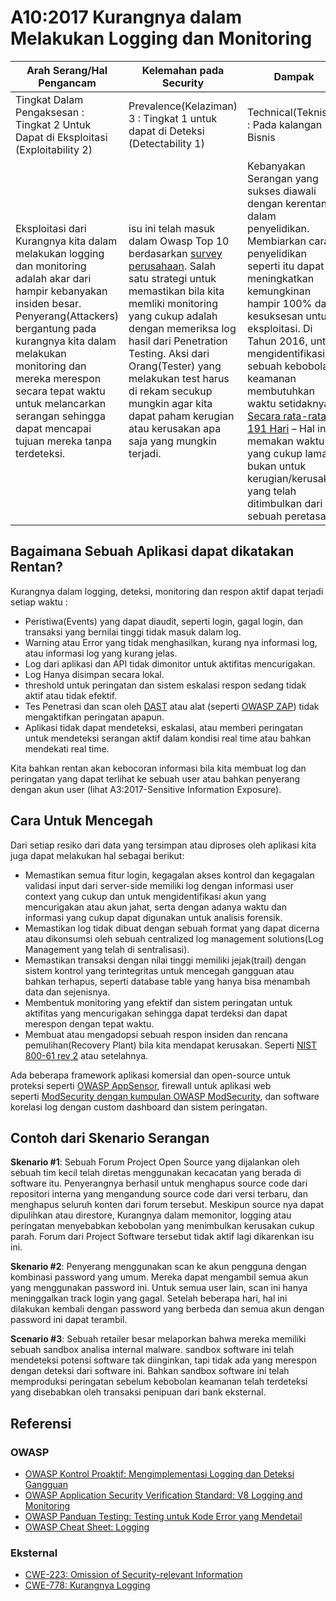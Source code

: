 # A10:2017 Kurangnya dalam Melakukan Logging dan Monitoring

| Arah Serang/Hal Pengancam | Kelemahan pada Security         | Dampak               |
| -- | -- | -- |
| Tingkat Dalam Pengaksesan : Tingkat 2 Untuk Dapat di Eksploitasi (Exploitability 2) | Prevalence(Kelaziman) 3 : Tingkat 1 untuk dapat di Deteksi (Detectability 1)| Technical(Teknis) 2 : Pada kalangan Bisnis |
| Eksploitasi dari Kurangnya kita dalam melakukan logging dan monitoring adalah akar dari hampir kebanyakan insiden besar. Penyerang(Attackers) bergantung pada kurangnya kita dalam melakukan monitoring dan mereka merespon secara tepat waktu untuk melancarkan serangan sehingga dapat mencapai tujuan mereka tanpa terdeteksi. | isu ini telah masuk dalam Owasp Top 10 berdasarkan [survey perusahaan](https://owasp.blogspot.com/2017/08/owasp-top-10-2017-project-update.html). Salah satu strategi untuk memastikan bila kita memliki monitoring yang cukup adalah dengan memeriksa log hasil dari Penetration Testing. Aksi dari Orang(Tester) yang melakukan test harus di rekam secukup mungkin agar kita dapat paham kerugian atau kerusakan apa saja yang mungkin terjadi. | Kebanyakan Serangan yang sukses diawali dengan kerentanan dalam penyelidikan. Membiarkan cara penyelidikan seperti itu dapat meningkatkan kemungkinan hampir 100% dari kesuksesan untuk eksploitasi. Di Tahun 2016, untuk mengidentifikasi sebuah kebobolan keamanan membutuhkan waktu setidaknya [Secara rata-rata 191 Hari](https://www-01.ibm.com/common/ssi/cgi-bin/ssialias?htmlfid=SEL03130WWEN&) – Hal ini memakan waktu yang cukup lama bukan untuk kerugian/kerusakan yang telah ditimbulkan dari sebuah peretasan. |

## Bagaimana Sebuah Aplikasi dapat dikatakan Rentan?

Kurangnya dalam logging, deteksi, monitoring dan respon aktif dapat terjadi setiap waktu :

* Peristiwa(Events) yang dapat diaudit, seperti login, gagal login, dan transaksi yang bernilai tinggi tidak masuk dalam log.
* Warning atau Error yang tidak menghasilkan, kurang nya informasi log, atau informasi log yang kurang jelas.
* Log dari aplikasi dan API tidak dimonitor untuk aktifitas mencurigakan.
* Log Hanya disimpan secara lokal.
* threshold untuk peringatan dan sistem eskalasi respon sedang tidak aktif atau tidak efektif.
* Tes Penetrasi dan scan oleh [DAST](https://www.owasp.org/index.php/Category:Vulnerability_Scanning_Tools) atau alat (seperti [OWASP ZAP](https://www.owasp.org/index.php/OWASP_Zed_Attack_Proxy_Project)) tidak mengaktifkan peringatan apapun.
* Aplikasi tidak dapat mendeteksi, eskalasi, atau memberi peringatan untuk mendeteksi serangan aktif dalam kondisi real time atau bahkan mendekati real time.

Kita bahkan rentan akan kebocoran informasi bila kita membuat log dan peringatan yang dapat terlihat ke sebuah user atau bahkan penyerang dengan akun user (lihat A3:2017-Sensitive Information Exposure).

## Cara Untuk Mencegah

Dari setiap resiko dari data yang tersimpan atau diproses oleh aplikasi kita juga dapat melakukan hal sebagai berikut: 

* Memastikan semua fitur login, kegagalan akses kontrol dan kegagalan validasi input dari server-side memiliki log dengan informasi user context yang cukup dan untuk mengidentifikasi akun yang mencurigakan atau akun jahat, serta dengan adanya waktu dan informasi yang cukup dapat digunakan untuk analisis forensik.
* Memastikan log tidak dibuat dengan sebuah format yang dapat dicerna atau dikonsumsi oleh sebuah centralized log management solutions(Log Management yang telah di sentralisasi).
* Memastikan transaksi dengan nilai tinggi memiliki jejak(trail) dengan sistem kontrol yang terintegritas untuk mencegah gangguan atau bahkan terhapus, seperti database table yang hanya bisa menambah data dan sejenisnya. 
* Membentuk monitoring yang efektif dan sistem peringatan untuk aktifitas yang mencurigakan sehingga dapat terdeksi dan dapat merespon dengan tepat waktu.
* Membuat atau mengadopsi sebuah respon insiden dan rencana pemulihan(Recovery Plant) bila kita mendapat kerusakan. Seperti [NIST 800-61 rev 2](https://csrc.nist.gov/publications/detail/sp/800-61/rev-2/final) atau setelahnya.

Ada beberapa framework aplikasi komersial dan open-source untuk proteksi seperti [OWASP AppSensor](https://www.owasp.org/index.php/OWASP_AppSensor_Project), firewall untuk aplikasi web seperti [ModSecurity dengan kumpulan OWASP ModSecurity](https://www.owasp.org/index.php/Category:OWASP_ModSecurity_Core_Rule_Set_Project), dan software korelasi log dengan custom dashboard dan sistem peringatan.

## Contoh dari Skenario Serangan

**Skenario #1**: Sebuah Forum Project Open Source yang dijalankan oleh sebuah tim kecil telah diretas menggunakan kecacatan yang berada di software itu. Penyerangnya berhasil untuk menghapus source code dari repositori interna yang mengandung source code dari versi terbaru, dan menghapus seluruh konten dari forum tersebut. Meskipun source nya dapat dipulihkan atau direstore, Kurangnya dalam memonitor, logging atau peringatan menyebabkan kebobolan yang menimbulkan kerusakan cukup parah. Forum dari Project Software tersebut tidak aktif lagi dikarenkan isu ini.

**Skenario #2**: Penyerang menggunakan scan ke akun pengguna dengan kombinasi password yang umum. Mereka dapat mengambil semua akun yang menggunakan password ini. Untuk semua user lain, scan ini hanya meninggalkan track login yang gagal. Setelah beberapa hari, hal ini dilakukan kembali dengan password yang berbeda dan semua akun dengan password ini dapat terambil.

**Scenario #3**: Sebuah retailer besar melaporkan bahwa mereka memiliki sebuah sandbox analisa internal malware. sandbox software ini telah mendeteksi potensi software tak diinginkan, tapi tidak ada yang merespon dengan deteksi dari software ini. Bahkan sandbox software ini telah memproduksi peringatan sebelum kebobolan keamanan telah terdeteksi yang disebabkan oleh transaksi penipuan dari bank eksternal.

## Referensi

### OWASP

* [OWASP Kontrol Proaktif: Mengimplementasi Logging dan Deteksi Gangguan](https://www.owasp.org/index.php/OWASP_Proactive_Controls#8:_Implement_Logging_and_Intrusion_Detection)
* [OWASP Application Security Verification Standard: V8 Logging and Monitoring](https://www.owasp.org/index.php/Category:OWASP_Application_Security_Verification_Standard_Project#tab=Home)
* [OWASP Panduan Testing: Testing untuk Kode Error yang Mendetail](https://www.owasp.org/index.php/Category:OWASP_Application_Security_Verification_Standard_Project#tab=Home)
* [OWASP Cheat Sheet: Logging](https://www.owasp.org/index.php/Logging_Cheat_Sheet)

### Eksternal

* [CWE-223: Omission of Security-relevant Information](https://cwe.mitre.org/data/definitions/223.html)
* [CWE-778: Kurangnya Logging](https://cwe.mitre.org/data/definitions/778.html)
